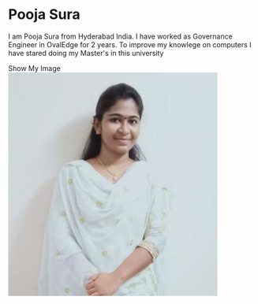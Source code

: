 # Pooja Sura

I am Pooja Sura from Hyderabad India. I have worked as Governance Engineer in OvalEdge for 2 years. To improve my knowlege on computers I have stared doing my Master's in this university

Show My Image ![Pooja](Pooja.png)